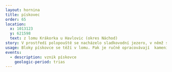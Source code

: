 ```yaml
---
layout: hornina
title: pískovec
order: 65
location:
  x: 1013123
  y: 621598
  text: z lomu Krákorka u Havlovic (okres Náchod)
story: V prostředí polopouště se nacházelo sladkovodní jezero, v němž se ukládaly vrstvy písku.
usage: Bloky pískovce se těží v lomu. Pak je ručně opracovávají  kameníci. Štípou jej podle vrstevních ploch na různě silné desky. Nejčastěji se používají jako dlažba.
events:
  - description: vznik pískovce
    geologic-period: trias
---
```


